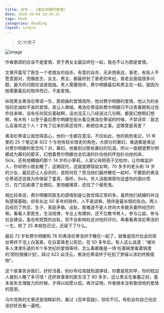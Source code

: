 ```yaml
---
title: 读书 - 《霍乱时期的爱情》
date: 2016-10-04 14:35:21
tags: book
categories: Reading
layout: single
---
```


>文/大橙子

![image](https://tobyqin.github.io/images/love-in-cholera.jpg)


作者歌颂的应该不是爱情，至于男女主最后终在一起，我也不认为那是爱情。

<!-- more -->

文章开篇写了医生一个老朋友的自杀，有意的自杀，无非想表达，衰老，有些人不愿意面对，而像医生、女主、男主，都最终到了衰老的年纪，衰老会面临很多问题，最大的问题应该是孤独。老人需要陪伴，费尔明娜最后和男主在一起，是因为她需要最后的陪伴而已，不是爱情。

纵观男主弗洛伦蒂诺一生，那扭曲的爱情观所，他对费尔明娜的爱情，他认为的永恒的忠诚和不渝的爱情，真让人唏嘘。弗洛伦蒂诺和费尔明娜只不过青春期有过信件往来嘛，没有任何现实基础啊，话也没正儿八经说过几句啊，都是幻想啊幻想啊，有木有！以至于最后费尔明娜在街头看见弗洛伦蒂诺的时候，不禁讶异：我怎么会喜欢这个人！才有了后来的索还信件，断绝往来之事。这哪里是真爱？

弗洛伦蒂诺让我觉得恶心，他的一生都在意淫。不仅如此，他的桃色笔记，51 年里的 25 个笔记本 622 个与他有较长情史的角色，大部分的寡妇，难道都是表达对费尔明娜的思念吗？对，寡妇，他看到过那些寡妇的饥渴，所以一直期望费尔明娜成为寡妇的那天，幻想着费尔明娜也会饥渴的扑向他的怀抱扑向他的床，Sick。还有他糟蹋的那个 14 岁的小萝莉，人家父母把孩子交给你，让你做监护人，你却把小朋友睡了，这搁现代，这就是嫖宿幼女啊，70 多岁的老头和 14 岁的少女，最后还让人自杀的，良知何在？而当他们最终睡在一起时，不要脸的弗洛伦蒂诺还说我为你保留了童真，我呸，Sick。世人没能揭穿你这虚伪的面纱而已，在门后偷袭了女佣后，害怕被揭穿，还找了个替死鬼。

相比较来说，费尔明娜同医生的感情到是让我觉得正常的多。虽然他们结婚时并没有感情基础，却有长达 50 多年的陪伴，人不是说嘛，陪伴是最长情的告白。两人后经历了热恋、生子、家庭矛盾、出轨，那难道不是人世间大多数夫妻所经历的嘛。看看人家医生，生活规律，专业上有建树，还不忘教书育人，参与公益，参与社会建设，虽也有短暂的出轨，但不会影响社会对他的评价。再看看弗洛伦蒂洛的一生，除了 25 本桃色日记，还留下了什么。

最后 72 岁和费尔明娜和 76 的弗洛伦蒂洛终于睡在一起了，就像是现代社会的屌丝男终于泡上白富美，在白富美老公死后，在 50 多年后。有人这么说道：“被许多人津津乐道的半个多世纪的爱情等待，怎么看都像是一场'吃着碗里看着锅里的‘阴险猎捕计划’。踩过 622 朵浮云，弗洛伦蒂诺终于吃到了梦寐以求的终极猎物”。

这个故事告诉我们，好好活着，别纱布垃圾就知道挣钱，你要是死的早，你的枕边人被别人睡了多可惜！还好故事里的医生活了 80 多岁，这让男主在垂暮之前，基本丧失生理能力的时候，才得以如愿以偿。再次证明，作者根本没有歌颂他的爱情的意思。

马尔克斯的文章还是很精彩的，看过《百年孤独》，惊叹不已。有机会你自己也应该好好去看一遍吧。
